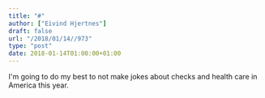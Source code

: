 ```yaml
---
title: "#"
author: ["Eivind Hjertnes"]
draft: false
url: "/2018/01/14//973"
type: "post"
date: 2018-01-14T01:00:00+01:00
---
```


I'm going to do my best to not make jokes about checks and health care
in America this year.
